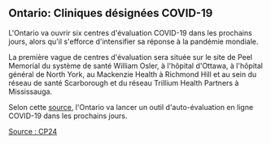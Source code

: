 ## Ontario: Cliniques désignées COVID-19

L'Ontario va ouvrir six centres d'évaluation COVID-19 dans les prochains jours, alors qu'il s'efforce d'intensifier sa réponse à la pandémie mondiale.

La première vague de centres d'évaluation sera située sur le site de Peel Memorial du système de santé William Osler, à l'hôpital d'Ottawa, à l'hôpital général de North York, au Mackenzie Health à Richmond Hill et au sein du réseau de santé Scarborough et du réseau Trillium Health Partners à Mississauga.

Selon cette [source](https://www.ontario.ca/page/2019-novel-coronavirus-covid-19-self-assessment), l'Ontario va lancer un outil d'auto-évaluation en ligne COVID-19 dans les prochains jours.

[Source : CP24](https://www.cp24.com/news/province-announces-opening-of-first-wave-of-covid-19-assessment-centres-agrees-to-postpone-public-health-cuts-for-a-year-1.4849988)
